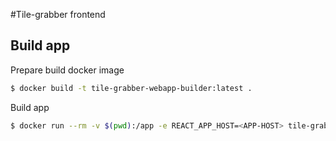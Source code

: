 #Tile-grabber frontend

## Build app

Prepare build docker image

```bash
$ docker build -t tile-grabber-webapp-builder:latest .
```

Build app

```bash
$ docker run --rm -v $(pwd):/app -e REACT_APP_HOST=<APP-HOST> tile-grabber-webapp-builder
```
